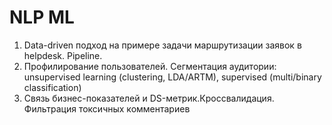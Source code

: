 # NLP ML
1. Data-driven подход на примере задачи маршрутизации заявок в helpdesk. Pipeline.
2. Профилирование пользователей. Сегментация аудитории: unsupervised learning (clustering, LDA/ARTM), supervised (multi/binary classification)
3. Связь бизнес-показателей и DS-метрик.Кроссвалидация. Фильтрация токсичных комментариев
